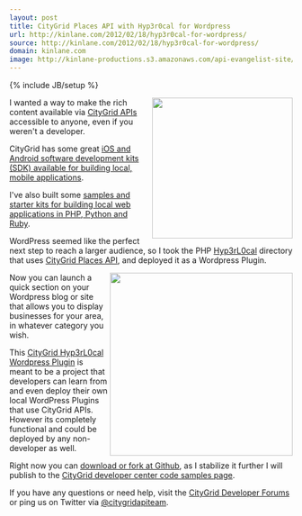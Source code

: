 ```yaml
---
layout: post
title: CityGrid Places API with Hyp3r0cal for Wordpress
url: http://kinlane.com/2012/02/18/hyp3r0cal-for-wordpress/
source: http://kinlane.com/2012/02/18/hyp3r0cal-for-wordpress/
domain: kinlane.com
image: http://kinlane-productions.s3.amazonaws.com/api-evangelist-site/blog/citygrid_logo_200.png
---
```

{% include JB/setup %}<p>
     <img class="alignnone"
        title="CityGrid Logo"
        src="http://kinlane-productions.s3.amazonaws.com/citygrid/citygrid_logo.jpg"
        alt=""
        width="250"
        align="right" />I wanted a way to make the rich content available via <a title="CityGrid APIs"
        href="http://developer.citygridmedia.com/">CityGrid APIs</a> accessible to anyone, even if you weren't a developer.
</p>

<p>
     CityGrid has some great <a title="iOS and Android software development kits (SDK) available for building local, mobile applications"
        href="http://docs.citygridmedia.com/display/citygridv2/SDKs">iOS and Android software development kits (SDK) available for building local, mobile applications</a>.
</p>

<p>
     I've also built some <a title="samples and starter kits for building local web applications in PHP, Python and Ruby"
        href="http://docs.citygridmedia.com/display/citygridv2/Code+Samples">samples and starter kits for building local web applications in PHP, Python and Ruby</a>.
</p>

<p>
     WordPress seemed like the perfect next step to reach a larger audience, so I took the PHP <a title="Hyp3rL0cal"
        href="/">Hyp3rL0cal</a> directory that uses <a title="CityGrid Places API"
        href="http://docs.citygridmedia.com/display/citygridv2/Places+API">CityGrid Places API</a>, and deployed it as a Wordpress Plugin.
</p>

<p>
     <img class="alignnone"
        title="CityGrid Logo"
        src="http://kinlane-productions.s3.amazonaws.com/citygrid/CityGrid.png"
        alt=""
        width="325"
        align="right" />Now you can launch a quick section on your Wordpress blog or site that allows you to display businesses for your area, in whatever category you wish.
</p>

<p>
     This <a title="CityGrid Hyp3rL0cal Wordpress Plugin"
        href="http://wordpress-local-directory.hyp3rl0cal.com/">CityGrid Hyp3rL0cal Wordpress Plugin</a> is meant to be a project that developers can learn from and even deploy their own local WordPress Plugins that use CityGrid APIs.  However its completely functional and could be deployed by any non-developer as well.
</p>

<p>
     Right now you can <a title="download or fork at Github"
        href="https://github.com/kinlane/Hyp3rL0cal-Wordpress-Plugin">download or fork at Github</a>, as I stabilize it further I will publish to the <a title="CityGrid developer center code samples page"
        href="http://docs.citygridmedia.com/display/citygridv2/Code+Samples">CityGrid developer center code samples page</a>.
</p>

<p>
     If you have any questions or need help, visit the <a title="CityGrid Developer Forums"
        href="https://groups.google.com/forum/?hl=en#!forum/citygrid-dev-talk">CityGrid Developer Forums</a> or ping us on Twitter via <a href="https://twitter.com/#!/CityGridAPITeam">@citygridapiteam</a>.
</p>